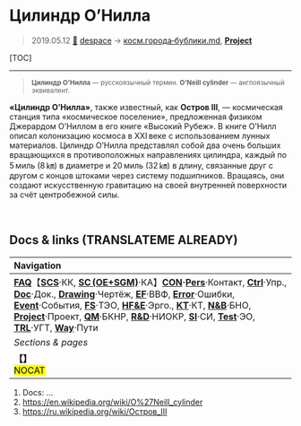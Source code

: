 # Цилиндр О’Нилла
> 2019.05.12 [🚀](../index/index.md) [despace](index.md) → [косм.города‑бублики.md](rwss.md), **[Project](project.md)**

[TOC]

---

> <small>**Цилиндр О’Нилла** — русскоязычный термин. **O’Neill cylinder** — англоязычный эквивалент.</small>

**«Цилиндр О’Нилла»**, также известный, как **Остров Ⅲ**, — космическая станция типа «космическое поселение», предложенная физиком Джерардом О’Ниллом в его книге «Высокий Рубеж». В книге О’Нилл описал колонизацию космоса в XXI веке с использованием лунных материалов. Цилиндр О’Нилла представлял собой два очень больших вращающихся в противоположных направлениях цилиндра, каждый по 5 миль (8 ㎞) в диаметре и 20 миль (32 ㎞) в длину, связанные друг с другом с концов штоками через систему подшипников. Вращаясь, они создают искусственную гравитацию на своей внутренней поверхности за счёт центробежной силы.



<p style="page-break-after:always"> </p>

## Docs & links (TRANSLATEME ALREADY)
|Navigation|
|:-|
|**[FAQ](faq.md)**【**[SCS](scs.md)**·КК, **[SC (OE+SGM)](sc.md)**·КА】**[CON](contact.md)·[Pers](person.md)**·Контакт, **[Ctrl](control.md)**·Упр., **[Doc](doc.md)**·Док., **[Drawing](drawing.md)**·Чертёж, **[EF](ef.md)**·ВВФ, **[Error](error.md)**·Ошибки, **[Event](event.md)**·События, **[FS](fs.md)**·ТЭО, **[HF&E](hfe.md)**·Эрго., **[KT](kt.md)**·КТ, **[N&B](nnb.md)**·БНО, **[Project](project.md)**·Проект, **[QM](qm.md)**·БКНР, **[R&D](rnd.md)**·НИОКР, **[SI](si.md)**·СИ, **[Test](test.md)**·ЭО, **[TRL](trl.md)**·УГТ, **[Way](way.md)**·Пути|
|*Sections & pages*|
|**【[](.md)】**<br> <mark>NOCAT</mark>|

   1. Docs: …
   1. <https://en.wikipedia.org/wiki/O%27Neill_cylinder>
   1. <https://ru.wikipedia.org/wiki/Остров_III>

